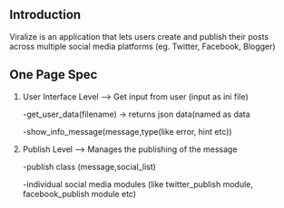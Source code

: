 Introduction
------------

Viralize is an application that lets users create and publish their posts across multiple social media platforms (eg. Twitter, Facebook, Blogger) 



One Page Spec
-------------

1. User Interface Level --> Get input from user (input as ini file)

     -get_user_data(filename) -> returns json data(named as data

     -show_info_message(message,type(like error, hint etc)) 
     
 
2.  Publish Level --> Manages the publishing of the message
       
	   -publish class (message,social_list) 

	   -individual social media modules (like twitter_publish module, facebook_publish module etc)
	

